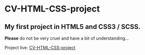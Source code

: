 # CV-HTML-CSS-project

## My first project in HTML5 and CSS3 / SCSS.

**Please** do not be very cruel and have a bit of understanding...

Project live: [CV-HTML-CSS-project](https://marekder.github.io/CV-HTML-CSS-project/)